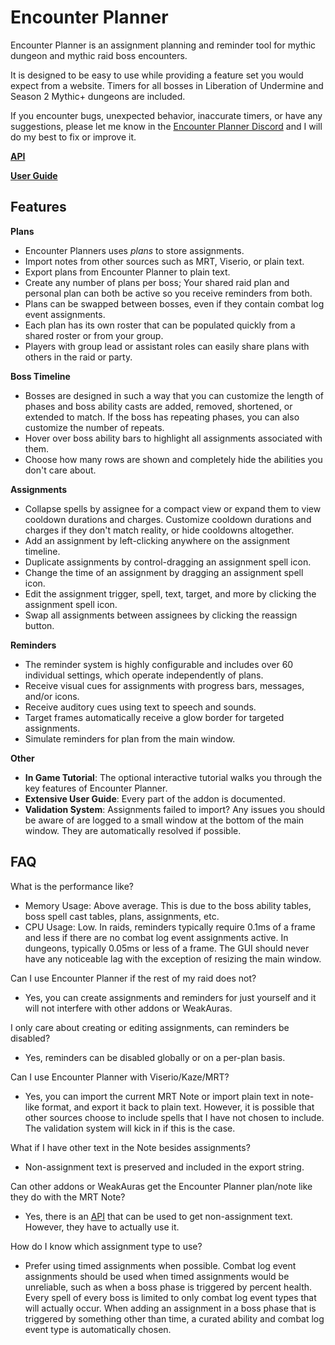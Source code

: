 # Encounter Planner

Encounter Planner is an assignment planning and reminder tool for mythic dungeon and mythic raid boss encounters.

It is designed to be easy to use while providing a feature set you would expect from a website.
Timers for all bosses in Liberation of Undermine and Season 2 Mythic+ dungeons are included.

If you encounter bugs, unexpected behavior, inaccurate timers, or have any suggestions, please let me know in the [Encounter Planner Discord](https://discord.gg/9bmH43JSzy) and I will do my best to fix or improve it.

**[API](https://github.com/markoleptic/EncounterPlanner/wiki/API)**

**[User Guide](https://github.com/markoleptic/EncounterPlanner/wiki/User-Guide)**

## Features

**Plans**

-   Encounter Planners uses _plans_ to store assignments.
-   Import notes from other sources such as MRT, Viserio, or plain text.
-   Export plans from Encounter Planner to plain text.
-   Create any number of plans per boss; Your shared raid plan and personal plan can both be active so you receive reminders from both.
-   Plans can be swapped between bosses, even if they contain combat log event assignments.
-   Each plan has its own roster that can be populated quickly from a shared roster or from your group.
-   Players with group lead or assistant roles can easily share plans with others in the raid or party.

**Boss Timeline**

-   Bosses are designed in such a way that you can customize the length of phases and boss ability casts are added, removed, shortened, or extended to match.
    If the boss has repeating phases, you can also customize the number of repeats.
-   Hover over boss ability bars to highlight all assignments associated with them.
-   Choose how many rows are shown and completely hide the abilities you don't care about.

**Assignments**

-   Collapse spells by assignee for a compact view or expand them to view cooldown durations and charges. Customize cooldown durations and charges if they don't match reality, or hide cooldowns altogether.
-   Add an assignment by left-clicking anywhere on the assignment timeline.
-   Duplicate assignments by control-dragging an assignment spell icon.
-   Change the time of an assignment by dragging an assignment spell icon.
-   Edit the assignment trigger, spell, text, target, and more by clicking the assignment spell icon.
-   Swap all assignments between assignees by clicking the reassign button.

**Reminders**

-   The reminder system is highly configurable and includes over 60 individual settings, which operate independently of plans.
-   Receive visual cues for assignments with progress bars, messages, and/or icons.
-   Receive auditory cues using text to speech and sounds.
-   Target frames automatically receive a glow border for targeted assignments.
-   Simulate reminders for plan from the main window.

**Other**

-   **In Game Tutorial**: The optional interactive tutorial walks you through the key features of Encounter Planner.
-   **Extensive User Guide**: Every part of the addon is documented.
-   **Validation System**: Assignments failed to import? Any issues you should be aware of are logged to a small window at the bottom of the main window. They are automatically resolved if possible.

## FAQ

What is the performance like?

-   Memory Usage: Above average. This is due to the boss ability tables, boss spell cast tables, plans, assignments, etc.
-   CPU Usage: Low.
    In raids, reminders typically require 0.1ms of a frame and less if there are no combat log event assignments active.
    In dungeons, typically 0.05ms or less of a frame.
    The GUI should never have any noticeable lag with the exception of resizing the main window.

Can I use Encounter Planner if the rest of my raid does not?

-   Yes, you can create assignments and reminders for just yourself and it will not interfere with other addons or WeakAuras.

I only care about creating or editing assignments, can reminders be disabled?

-   Yes, reminders can be disabled globally or on a per-plan basis.

Can I use Encounter Planner with Viserio/Kaze/MRT?

-   Yes, you can import the current MRT Note or import plain text in note-like format, and export it back to plain text.
    However, it is possible that other sources choose to include spells that I have not chosen to include.
    The validation system will kick in if this is the case.

What if I have other text in the Note besides assignments?

-   Non-assignment text is preserved and included in the export string.

Can other addons or WeakAuras get the Encounter Planner plan/note like they do with the MRT Note?

-   Yes, there is an [API](https://github.com/markoleptic/EncounterPlanner/wiki/API) that can be used to get non-assignment text.
    However, they have to actually use it.

How do I know which assignment type to use?

-   Prefer using timed assignments when possible.
    Combat log event assignments should be used when timed assignments would be unreliable, such as when a boss phase is triggered by percent health.
    Every spell of every boss is limited to only combat log event types that will actually occur.
    When adding an assignment in a boss phase that is triggered by something other than time, a curated ability and combat log event type is automatically chosen.
